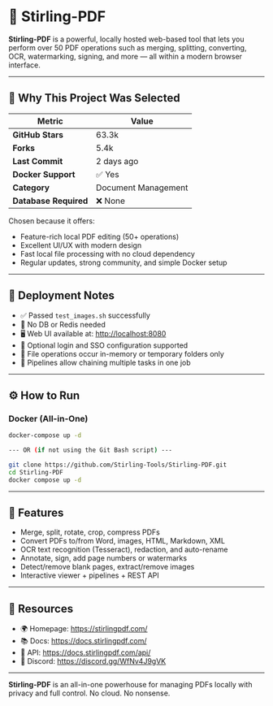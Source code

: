 # 🧾 Stirling-PDF

**Stirling-PDF** is a powerful, locally hosted web-based tool that lets you perform over 50 PDF operations such as merging, splitting, converting, OCR, watermarking, signing, and more — all within a modern browser interface.

---

## 📌 Why This Project Was Selected

| Metric                   | Value                      |
|--------------------------|----------------------------|
| **GitHub Stars**         | 63.3k                      |
| **Forks**                | 5.4k                       |
| **Last Commit**          | 2 days ago                 |
| **Docker Support**       | ✅ Yes                     |
| **Category**             | Document Management        |
| **Database Required**    | ❌ None                    |

Chosen because it offers:
- Feature-rich local PDF editing (50+ operations)
- Excellent UI/UX with modern design
- Fast local file processing with no cloud dependency
- Regular updates, strong community, and simple Docker setup

---

## 🧪 Deployment Notes

- ✅ Passed `test_images.sh` successfully
- 🧰 No DB or Redis needed
- 🖥️ Web UI available at: [http://localhost:8080](http://localhost:8080)
- 🔐 Optional login and SSO configuration supported
- 📂 File operations occur in-memory or temporary folders only
- 🔄 Pipelines allow chaining multiple tasks in one job

---

## ⚙️ How to Run

### Docker (All-in-One)

```bash
docker-compose up -d

--- OR (if not using the Git Bash script) ---

git clone https://github.com/Stirling-Tools/Stirling-PDF.git
cd Stirling-PDF
docker compose up -d
```

---

## 🔧 Features

- Merge, split, rotate, crop, compress PDFs
- Convert PDFs to/from Word, images, HTML, Markdown, XML
- OCR text recognition (Tesseract), redaction, and auto-rename
- Annotate, sign, add page numbers or watermarks
- Detect/remove blank pages, extract/remove images
- Interactive viewer + pipelines + REST API

---

## 🔗 Resources

- 🌍 Homepage: https://stirlingpdf.com/
- 📚 Docs: https://docs.stirlingpdf.com/
- 🧪 API: https://docs.stirlingpdf.com/api/
- 💬 Discord: https://discord.gg/WfNv4J9gVK

---

**Stirling-PDF** is an all-in-one powerhouse for managing PDFs locally with privacy and full control. No cloud. No nonsense.

